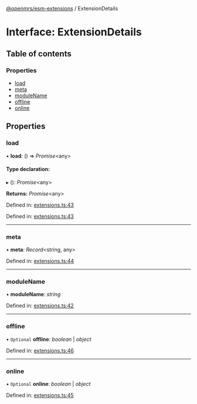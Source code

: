 [@openmrs/esm-extensions](../API.md) / ExtensionDetails

# Interface: ExtensionDetails

## Table of contents

### Properties

- [load](extensiondetails.md#load)
- [meta](extensiondetails.md#meta)
- [moduleName](extensiondetails.md#modulename)
- [offline](extensiondetails.md#offline)
- [online](extensiondetails.md#online)

## Properties

### load

• **load**: () => *Promise*<any\>

#### Type declaration:

▸ (): *Promise*<any\>

**Returns:** *Promise*<any\>

Defined in: [extensions.ts:43](https://github.com/openmrs/openmrs-esm-core/blob/master/packages/esm-extensions/src/extensions.ts#L43)

Defined in: [extensions.ts:43](https://github.com/openmrs/openmrs-esm-core/blob/master/packages/esm-extensions/src/extensions.ts#L43)

___

### meta

• **meta**: *Record*<string, any\>

Defined in: [extensions.ts:44](https://github.com/openmrs/openmrs-esm-core/blob/master/packages/esm-extensions/src/extensions.ts#L44)

___

### moduleName

• **moduleName**: *string*

Defined in: [extensions.ts:42](https://github.com/openmrs/openmrs-esm-core/blob/master/packages/esm-extensions/src/extensions.ts#L42)

___

### offline

• `Optional` **offline**: *boolean* \| *object*

Defined in: [extensions.ts:46](https://github.com/openmrs/openmrs-esm-core/blob/master/packages/esm-extensions/src/extensions.ts#L46)

___

### online

• `Optional` **online**: *boolean* \| *object*

Defined in: [extensions.ts:45](https://github.com/openmrs/openmrs-esm-core/blob/master/packages/esm-extensions/src/extensions.ts#L45)
